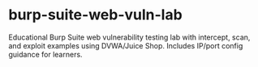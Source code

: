 # burp-suite-web-vuln-lab
Educational Burp Suite web vulnerability testing lab with intercept, scan, and exploit examples using DVWA/Juice Shop. Includes IP/port config guidance for learners.
